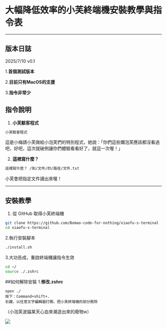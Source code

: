 # 大幅降低效率的小芙終端機安裝教學與指令表

---
## 版本日誌
2025/7/10 v0.1

1.**首個測試版本**

2.**目前只有MacOS的支援**

3.**指令非常少**


## 指令說明

1. **小芙駭客程式**
```bash
小芙駭客程式
```
   這是小梅請小芙做給小泡芙們的特別程式，她說：「你們這些爛泡芙應該都沒看過吧，好吧，這次就破例讓你們體驗看看好了，就這一次喔！」

2. **這裡寫什麼？**  
```bash
這裡寫什麼？ /到/文件/的/路徑/文件.txt
```
   小芙會把指定文件讀出來喔！

---

## 安裝教學

1. 從 GitHub 取得小芙終端機

```bash
git clone https://github.com/Bomao-code-for-nothing/xiaofu-s-terminal
cd xiaofu-s-terminal
```

2.執行安裝腳本
```bash
./install.sh
```
3.大功告成，重啟終端機讓指令生效
```bash
cd ~/
source ./.zshrc
```

##如何解除安裝
1.**修改.zshrc**
```
open ./
按下：Command+shift+.
右鍵，以任意文字編輯器打開，把小芙終端機的部分刪除
```
（小泡芙波貓某天心血來潮造出來的廢物w）



![](https://encrypted-tbn0.gstatic.com/images?q=tbn:ANd9GcTxpVWde3u1TMCHRFjKHZf9PTe8dEqUipEmTA&s)
